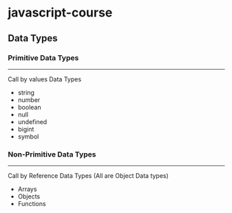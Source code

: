 # javascript-course

## Data Types

### Primitive Data Types

---

Call by values Data Types

- string
- number
- boolean
- null
- undefined
- bigint
- symbol

### Non-Primitive Data Types

---

Call by Reference Data Types (All are Object Data types)

- Arrays
- Objects
- Functions
